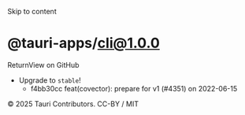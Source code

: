 Skip to content
# @tauri-apps/cli@1.0.0
ReturnView on GitHub
  * Upgrade to `stable`! 
    * f4bb30cc feat(covector): prepare for v1 (#4351) on 2022-06-15


© 2025 Tauri Contributors. CC-BY / MIT
